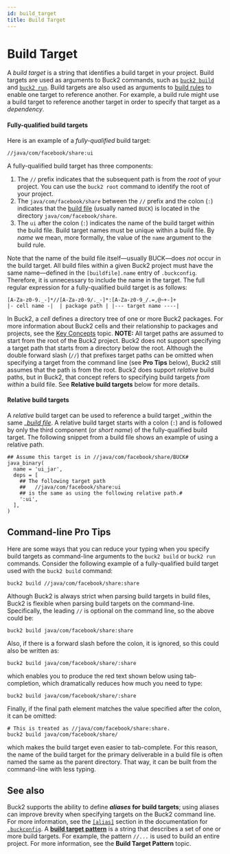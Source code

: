 ```yaml
---
id: build_target
title: Build Target
---
```


# Build Target

A _build target_ is a string that identifies a build target in your project.
Build targets are used as arguments to Buck2 commands, such as
[`buck2 build`](../../users/commands/build) and
[`buck2 run`](../../users/commands/run). Build targets are also used as
arguments to [build rules](build_rule.md) to enable one target to reference
another. For example, a build rule might use a build target to reference another
target in order to specify that target as a _dependency_.

#### Fully-qualified build targets

Here is an example of a _fully-qualified_ build target:

```
//java/com/facebook/share:ui
```

A fully-qualified build target has three components:

1. The `//` prefix indicates that the subsequent path is from the _root_ of your
   project. You can use the `buck2 root` command to identify the root of your
   project.
2. The `java/com/facebook/share` between the `//` prefix and the colon (`:`)
   indicates that the [build file](build_file.md) (usually named `BUCK`) is
   located in the directory `java/com/facebook/share`.
3. The `ui` after the colon (`:`) indicates the name of the build target within
   the build file. Build target names must be unique within a build file. By
   _name_ we mean, more formally, the value of the `name` argument to the build
   rule.

Note that the name of the build file itself—usually BUCK—does _not_ occur in the
build target. All build files within a given Buck2 project must have the same
name—defined in the `[buildfile].name` entry of `.buckconfig`. Therefore, it is
unnecessary to include the name in the target. The full regular expression for a
fully-qualified build target is as follows:

```
[A-Za-z0-9._-]*//[A-Za-z0-9/._-]*:[A-Za-z0-9_/.=,@~+-]+
|- cell name -|  | package path | |--- target name ----|
```

In Buck2, a _cell_ defines a directory tree of one or more Buck2 packages. For
more information about Buck2 cells and their relationship to packages and
projects, see the [Key Concepts](key_concepts.md) topic. **NOTE:** All target
paths are assumed to start from the root of the Buck2 project. Buck2 does not
support specifying a target path that starts from a directory below the root.
Although the double forward slash (`//`) that prefixes target paths can be
omitted when specifying a target from the command line (see **Pro Tips** below),
Buck2 still assumes that the path is from the root. Buck2 does support
_relative_ build paths, but in Buck2, that concept refers to specifying build
targets _from within_ a build file. See **Relative build targets** below for
more details.

#### Relative build targets

A _relative_ build target can be used to reference a build target _within the
same _[_build file_](build_file.md). A relative build target starts with a colon
(`:`) and is followed by only the third component (or _short name_) of the
fully-qualified build target. The following snippet from a build file shows an
example of using a relative path.

```
## Assume this target is in //java/com/facebook/share/BUCK#
java_binary(
  name = 'ui_jar',
  deps = [
    ## The following target path
    ##   //java/com/facebook/share:ui
    ## is the same as using the following relative path.#
    ':ui',
  ],
)
```

## Command-line Pro Tips

Here are some ways that you can reduce your typing when you specify build
targets as command-line arguments to the `buck2 build` or `buck2 run` commands.
Consider the following example of a fully-qualified build target used with the
`buck2 build` command:

```
buck2 build //java/com/facebook/share:share
```

Although Buck2 is always strict when parsing build targets in build files, Buck2
is flexible when parsing build targets on the command-line. Specifically, the
leading `//` is optional on the command line, so the above could be:

```
buck2 build java/com/facebook/share:share
```

Also, if there is a forward slash before the colon, it is ignored, so this could
also be written as:

```
buck2 build java/com/facebook/share/:share
```

which enables you to produce the red text shown below using tab-completion,
which dramatically reduces how much you need to type:

```
buck2 build java/com/facebook/share/:share
```

Finally, if the final path element matches the value specified after the colon,
it can be omitted:

```
# This is treated as //java/com/facebook/share:share.
buck2 build java/com/facebook/share/
```

which makes the build target even easier to tab-complete. For this reason, the
name of the build target for the primary deliverable in a build file is often
named the same as the parent directory. That way, it can be built from the
command-line with less typing.

## See also

Buck2 supports the ability to define **_aliases_ for build targets**; using
aliases can improve brevity when specifying targets on the Buck2 command line.
For more information, see the [`[alias]`](buckconfig.md#alias) section in the
documentation for [`.buckconfig`](buckconfig.md). A
[**build target pattern**](target_pattern.md) is a string that describes a set
of one or more build targets. For example, the pattern `//...` is used to build
an entire project. For more information, see the **Build Target Pattern** topic.
